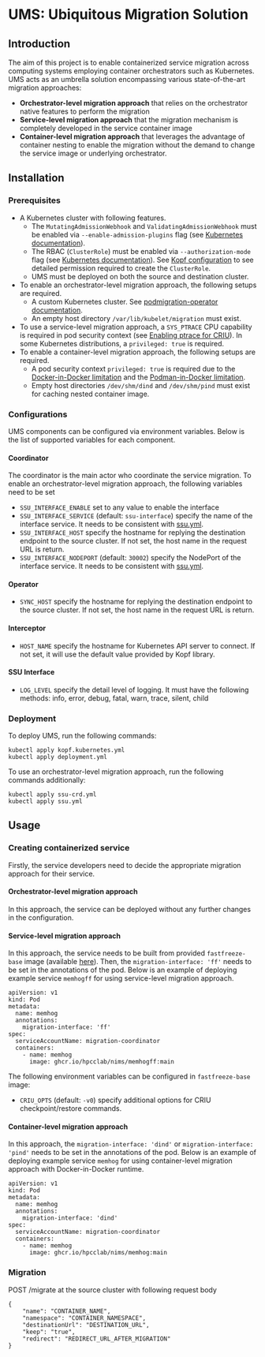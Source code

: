 # UMS: Ubiquitous Migration Solution

## Introduction
The aim of this project is to enable containerized service migration across computing systems employing container orchestrators such as Kubernetes. UMS acts as an umbrella solution encompassing various state-of-the-art migration approaches:
- **Orchestrator-level migration approach** that relies on the orchestrator native features to perform the migration
- **Service-level migration approach** that the migration mechanism is completely developed in the service container image
- **Container-level migration approach** that leverages the advantage of container nesting to enable the migration without the demand to change the service image or underlying orchestrator.

## Installation
### Prerequisites
- A Kubernetes cluster with following features. 
  - The `MutatingAdmissionWebhook` and `ValidatingAdmissionWebhook` must be enabled via `--enable-admission-plugins` flag (see [Kubernetes documentation](https://kubernetes.io/docs/reference/access-authn-authz/admission-controllers/#how-do-i-turn-on-an-admission-controller)).
  - The RBAC (`ClusterRole`) must be enabled via `--authorization-mode` flag (see [Kubernetes documentation](https://kubernetes.io/docs/reference/access-authn-authz/rbac/)). See [Kopf configuration](deployment/kopf.kubernetes.yml) to see detailed permission required to create the `ClusterRole`.
  - UMS must be deployed on both the source and destination cluster.
- To enable an orchestrator-level migration approach, the following setups are required.
  - A custom Kubernetes cluster. See [podmigration-operator documentation](https://github.com/SSU-DCN/podmigration-operator/blob/main/init-cluster-containerd-CRIU.md).
  - An empty host directory `/var/lib/kubelet/migration` must exist.
- To use a service-level migration approach, a `SYS_PTRACE` CPU capability is required in pod security context (see [Enabling ptrace for CRIU](https://github.com/twosigma/fastfreeze#enabling-ptrace-for-criu)). In some Kubernetes distributions, a `privileged: true` is required.
- To enable a container-level migration approach, the following setups are required.
  - A pod security context `privileged: true` is required due to the [Docker-in-Docker limitation](https://github.com/docker-library/docker/issues/151#issuecomment-483185972) and the [Podman-in-Docker limitation](https://hub.docker.com/r/mgoltzsche/podman).
  - Empty host directories `/dev/shm/dind` and `/dev/shm/pind` must exist for caching nested container image.

### Configurations
UMS components can be configured via environment variables. Below is the list of supported variables for each component.

#### Coordinator
The coordinator is the main actor who coordinate the service migration. To enable an orchestrator-level migration approach, the following variables need to be set
- `SSU_INTERFACE_ENABLE` set to any value to enable the interface
- `SSU_INTERFACE_SERVICE` (default: `ssu-interface`) specify the name of the interface service. It needs to be consistent with [ssu.yml](deployment/ssu.yml).
- `SSU_INTERFACE_HOST` specify the hostname for replying the destination endpoint to the source cluster. If not set, the host name in the request URL is return.
- `SSU_INTERFACE_NODEPORT` (default: `30002`) specify the NodePort of the interface service. It needs to be consistent with [ssu.yml](deployment/ssu.yml).

#### Operator
- `SYNC_HOST` specify the hostname for replying the destination endpoint to the source cluster. If not set, the host name in the request URL is return.

#### Interceptor
- `HOST_NAME` specify the hostname for Kubernetes API server to connect. If not set, it will use the default value provided by Kopf library.


#### SSU Interface
- `LOG_LEVEL` specify the detail level of logging. It must have the following methods: info, error, debug, fatal, warn, trace, silent, child


### Deployment
To deploy UMS, run the following commands:
```
kubectl apply kopf.kubernetes.yml
kubectl apply deployment.yml
```

To use an orchestrator-level migration approach, run the following commands additionally:
```
kubectl apply ssu-crd.yml
kubectl apply ssu.yml
```

## Usage
### Creating containerized service
Firstly, the service developers need to decide the appropriate migration approach for their service.

#### Orchestrator-level migration approach

In this approach, the service can be deployed without any further changes in the configuration.

#### Service-level migration approach

In this approach, the service needs to be built from provided `fastfreeze-base` image (available [here](https://github.com/users/hpcclab/packages/container/package/nims%2Ffastfreeze-base)). Then, the `migration-interface: 'ff'` needs to be set in the annotations of the pod. Below is an example of deploying example service `memhogff` for using service-level migration approach.

```
apiVersion: v1
kind: Pod
metadata:
  name: memhog
  annotations:
    migration-interface: 'ff'
spec:
  serviceAccountName: migration-coordinator
  containers:
    - name: memhog
      image: ghcr.io/hpcclab/nims/memhogff:main
```

The following environment variables can be configured in `fastfreeze-base` image:

- `CRIU_OPTS` (default: `-v0`) specify additional options for CRIU checkpoint/restore commands.

#### Container-level migration approach

In this approach, the `migration-interface: 'dind'` or `migration-interface: 'pind'` needs to be set in the annotations of the pod. Below is an example of deploying example service `memhog` for using container-level migration approach with Docker-in-Docker runtime.

```
apiVersion: v1
kind: Pod
metadata:
  name: memhog
  annotations:
    migration-interface: 'dind'
spec:
  serviceAccountName: migration-coordinator
  containers:
    - name: memhog
      image: ghcr.io/hpcclab/nims/memhog:main
```

### Migration

POST /migrate at the source cluster with following request body

```
{
    "name": "CONTAINER_NAME",
    "namespace": "CONTAINER_NAMESPACE",
    "destinationUrl": "DESTINATION_URL",
    "keep": "true",
    "redirect": "REDIRECT_URL_AFTER_MIGRATION"
}
```
